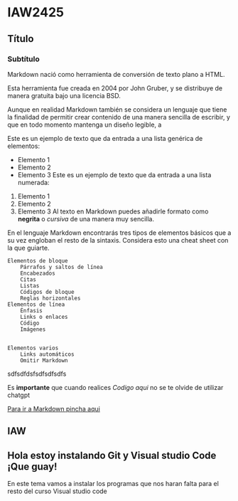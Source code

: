 # IAW2425

## Título
### Subtítulo
Markdown nació como herramienta de conversión de texto plano a HTML.

Esta herramienta fue creada en 2004 por John Gruber, y se distribuye de manera gratuita bajo una licencia BSD.

Aunque en realidad Markdown también se considera un lenguaje que tiene la finalidad de permitir crear contenido de una manera sencilla de escribir, y que en todo momento mantenga un diseño legible, a

Este es un ejemplo de texto que da entrada a una lista genérica de elementos:
- Elemento 1
- Elemento 2
- Elemento 3
Este es un ejemplo de texto que da entrada a una lista numerada:
1. Elemento 1
2. Elemento 2
3. Elemento 3
Al texto en Markdown puedes añadirle formato como **negrita** o *cursiva* de una manera muy sencilla.

En el lenguaje Markdown encontrarás tres tipos de elementos básicos que a su vez engloban el resto de la sintaxis. Considera esto una cheat sheet con la que guiarte.

    Elementos de bloque
        Párrafos y saltos de línea
        Encabezados
        Citas
        Listas
        Códigos de bloque
        Reglas horizontales
    Elementos de línea
        Énfasis
        Links o enlaces
        Código
        Imágenes


    Elementos varios
        Links automáticos
        Omitir Markdown

sdfsdfdsfsdfsdfsdfs

Es **importante** que cuando realices *Codigo aqui* no se te olvide de utilizar chatgpt

[Para ir a Markdown pincha aqui](https://markdown.es/)


## IAW
## Hola estoy instalando Git y Visual studio Code ¡Que guay!
En este tema vamos a instalar los programas que nos haran falta para el resto del curso
    Visual studio code
